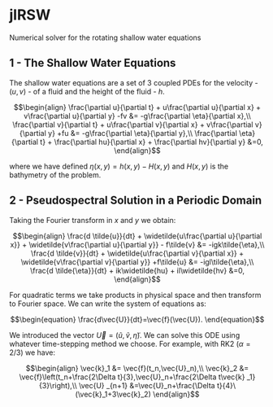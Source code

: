 # jlRSW
Numerical solver for the rotating shallow water equations

## 1 - The Shallow Water Equations
The shallow water equations are a set of 3 coupled PDEs for the velocity - $(u,v)$ - of a fluid and the height of the fluid - $h$.

$$\begin{align}
  \frac{\partial u}{\partial t} + u\frac{\partial u}{\partial x} + v\frac{\partial u}{\partial y} -fv &= -g\frac{\partial \eta}{\partial x},\\
  \frac{\partial v}{\partial t} + u\frac{\partial v}{\partial x} + v\frac{\partial v}{\partial y} +fu &= -g\frac{\partial \eta}{\partial y},\\
  \frac{\partial \eta}{\partial t} + \frac{\partial hu}{\partial x} + \frac{\partial hv}{\partial y} &=0,
\end{align}$$

where we have defined $\eta(x,y)=h(x,y)-H(x,y)$ and $H(x,y)$ is the bathymetry of the problem.

## 2 - Pseudospectral Solution in a Periodic Domain
Taking the Fourier transform in $x$ and $y$ we obtain:

$$\begin{align}
  \frac{d \tilde{u}}{dt} + \widetilde{u\frac{\partial u}{\partial x}} + \widetilde{v\frac{\partial u}{\partial y}} - f\tilde{v} &= -igk\tilde{\eta},\\
  \frac{d \tilde{v}}{dt} + \widetilde{u\frac{\partial v}{\partial x}} + \widetilde{v\frac{\partial v}{\partial y}} +f\tilde{u} &= -igl\tilde{\eta},\\
  \frac{d \tilde{\eta}}{dt} + ik\widetilde{hu} + il\widetilde{hv} &=0,
\end{align}$$

For quadratic terms we take products in physical space and then transform to Fourier space. We can write the system of equations as:

$$\begin{equation}
  \frac{d\vec{U}}{dt}=\vec{f}(\vec{U}).
\end{equation}$$

We introduced the vector $\vec{U}=(\tilde{u},\tilde{v},\tilde{\eta})$. We can solve this ODE using whatever time-stepping method we choose. For example, with RK2 ($\alpha=2/3$) we have:

$$\begin{align}
  \vec{k}_1 &= \vec{f}(t_n,\vec{U}_n),\\
  \vec{k}_2 &= \vec{f}\left(t_n+\frac{2\Delta t}{3},\vec{U}_n+\frac{2\Delta t\vec{k} _1}{3}\right),\\
  \vec{U} _{n+1} &=\vec{U}_n+\frac{\Delta t}{4}\(\vec{k}_1+3\vec{k}_2)
\end{align}$$
